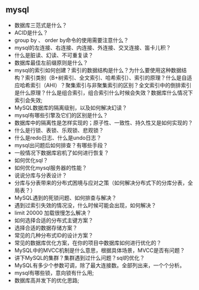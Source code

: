 ## mysql

- 数据库三范式是什么？
- ACID是什么？
- group by 、 order by命令的使用需要注意什么？
- mysql的左连接、右连接、内连接、外连接、交叉连接、笛卡儿积？
- 什么是脏读、幻读、不可重复读？
- 数据库最佳左前缀原则是什么？
- mysql的索引如何创建？索引的数据结构是什么？为什么要使用这种数据结构？索引类别（B+树索引、全文索引、哈希索引）、索引的原理？什么是自适应哈希索引（AHI）？聚集索引与非聚集索引的区别？全文索引中的倒排索引是什么原理？什么是组合索引，组合索引什么时候会失效？数据库什么情况下索引会失效;
- MySQL数据库的隔离级别，以及如何解决幻读？
- mysql有哪些引擎及它们的区别是什么？
- 数据库中的隔离性是怎样实现的；原子性、一致性、持久性又是如何实现的？
- 什么是行锁、表锁、乐观锁、悲观锁？
- 什么是redo日志、什么是undo日志？
- mysql出问题后如何排查？有哪些手段？
- 一般情况下数据库宕机了如何进行恢复？
- 如何优化sql？
- 如何优化mysql服务器的性能？
- 说说分库与分表设计？
- 分库与分表带来的分布式困境与应对之策（如何解决分布式下的分库分表，全局表？）
- MySQL遇到的死锁问题、如何排查与解决？
- 遇到过索引失效的情况没，什么时候可能会出现，如何解决？
- limit 20000 加载很慢怎么解决？
- 如何选择合适的分布式主键方案？
- 选择合适的数据存储方案？
- 常见的几种分布式ID的设计方案？
- 常见的数据库优化方案，在你的项目中数据库如何进行优化的？
- MySQL中的MVCC机制是什么意思，根据具体场景，MVCC是否有问题？
- 讲下MySQL的集群？集群遇到过什么问题？sql的优化？
- MySQL有多少个参数可调，除了最大连接数。全部列出来，一个个分析。
- mysql有哪些锁，意向锁有什么用;
- 数据库高并发下的优化思路;
